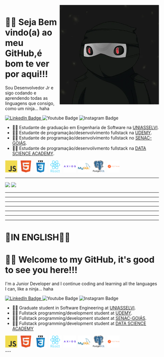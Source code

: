 <img src="ninja.webp" width ="325px" align= "right" >

# 🐱‍👤 Seja Bem vindo(a) ao meu GitHub,é bom te ver por aqui!!!

Sou Desenvolvedor Jr e sigo codando e aprendendo todas as linguagens que consigo, como um ninja... haha
<div id="badges">
  <a href = "https://www.linkedin.com/in/jo%C3%A3o-vitor-alves-3a3043270?utm_source=share&utm_campaign=share_via&utm_content=profile&utm_medium=android_app">
    <img src="https://img.shields.io/badge/LinkedIn-blue?style=for-the-badge&logo=linkedin&logoColor=white" alt="LinkedIn Badge"/>
  </a>
  <img src="https://img.shields.io/badge/YouTube-red?style=for-the-badge&logo=youtube&logoColor=white" alt="Youtube Badge"/>
  <img src="https://img.shields.io/badge/Instagram-purple?style=for-the-badge&logo=instagram&logoColor=white" alt="Instagram Badge"/>
</div>

  

- 🐱‍💻 Estudante de graduação em Engenharia de Software na [UNIASSELVI](https://portal.uniasselvi.com.br/).
- 🐱‍👓 Estudante de programação/desenvolvimento fullstack na [UDEMY](https://www.udemy.com/).
- 🐱‍💻 Estudante de programação/desenvolvimento fullstack no [SENAC-GOIÁS](https://www.go.senac.br/).
- 🐱‍👓 Estudante de programação/desenvolivmento fullstack na [DATA SCIENCE ACADEMY](https://www.datascienceacademy.com.br/).

<div><img src="https://github.com/devicons/devicon/blob/master/icons/javascript/javascript-original.svg" title="JavaScript" alt="JavaScript" width="40" height="40"/>&nbsp;
    <img src="https://github.com/devicons/devicon/blob/master/icons/html5/html5-original.svg" title="HTML5" alt="HTML" width="40" height="40"/>&nbsp;
    <img src="https://github.com/devicons/devicon/blob/master/icons/css3/css3-original-wordmark.svg" title="JavaScript" alt="Css" width="40" height="40"/>&nbsp;
    <img src="https://github.com/devicons/devicon/blob/master/icons/react/react-original-wordmark.svg" title="React" alt="React" width="40" height="40"/>&nbsp;
    <img src="https://github.com/devicons/devicon/blob/master/icons/axios/axios-plain-wordmark.svg" title="JavaScript" alt="Axios" width="40" height="40"/>&nbsp;
    <img src="https://github.com/devicons/devicon/blob/master/icons/mysql/mysql-original-wordmark.svg" title="JavaScript" alt="mysql" width="40" height="40"/>&nbsp;
    <img src="https://github.com/devicons/devicon/blob/master/icons/postgresql/postgresql-original-wordmark.svg" title="JavaScript" alt="postgresql" width="40" height="40"/>&nbsp;
    <img src="https://github.com/devicons/devicon/blob/master/icons/postman/postman-original-wordmark.svg" title="JavaScript" alt="postman" width="40" height="40"/>&nbsp;
    </div>
  
---
<div align = "left">
<img height = "200em" src="https://github-readme-stats.vercel.app/api/top-langs/?username=risoflorais&show_icons=true&theme=bear&count_private=true"/>
<img height = "200em" src="https://github-readme-stats.vercel.app/api?username=risoflorais&show_icons=true&show_icons=true&theme=bear&count_private=true" />
</div>


  

---
---
---
---
---
---
---






# 🌌IN ENGLISH🐱‍🐉

# 🐱‍👤 Welcome to my GitHub, it's good to see you here!!!


I'm a Junior Developer and I continue coding and learning all the languages ​​I can, like a ninja... haha
<div id="badges">
  <a href = "https://www.linkedin.com/in/jo%C3%A3o-vitor-alves-3a3043270?utm_source=share&utm_campaign=share_via&utm_content=profile&utm_medium=android_app">
    <img src="https://img.shields.io/badge/LinkedIn-blue?style=for-the-badge&logo=linkedin&logoColor=white" alt="LinkedIn Badge"/>
  </a>
  <img src="https://img.shields.io/badge/YouTube-red?style=for-the-badge&logo=youtube&logoColor=white" alt="Youtube Badge"/>
  <img src="https://img.shields.io/badge/Instagram-purple?style=for-the-badge&logo=instagram&logoColor=white" alt="Instagram Badge"/>
</div>

  
- 🐱‍💻 Graduate student in Software Engineering at [UNIASSELVI](https://portal.uniasselvi.com.br/).
- 🐱‍👓 Fullstack programming/development student at [UDEMY](https://www.udemy.com/).
- 🐱‍💻 Fullstack programming/development student at [SENAC-GOIÁS](https://www.go.senac.br/).
- 🐱‍👓 Fullstack programming/development student at [DATA SCIENCE ACADEMY](https://www.datascienceacademy.com.br/)

<div><img src="https://github.com/devicons/devicon/blob/master/icons/javascript/javascript-original.svg" title="JavaScript" alt="JavaScript" width="40" height="40"/>&nbsp;
    <img src="https://github.com/devicons/devicon/blob/master/icons/html5/html5-original.svg" title="HTML5" alt="HTML" width="40" height="40"/>&nbsp;
    <img src="https://github.com/devicons/devicon/blob/master/icons/css3/css3-original-wordmark.svg" title="JavaScript" alt="Css" width="40" height="40"/>&nbsp;
    <img src="https://github.com/devicons/devicon/blob/master/icons/react/react-original-wordmark.svg" title="React" alt="React" width="40" height="40"/>&nbsp;
    <img src="https://github.com/devicons/devicon/blob/master/icons/axios/axios-plain-wordmark.svg" title="JavaScript" alt="Axios" width="40" height="40"/>&nbsp;
    <img src="https://github.com/devicons/devicon/blob/master/icons/mysql/mysql-original-wordmark.svg" title="JavaScript" alt="mysql" width="40" height="40"/>&nbsp;
    <img src="https://github.com/devicons/devicon/blob/master/icons/postgresql/postgresql-original-wordmark.svg" title="JavaScript" alt="postgresql" width="40" height="40"/>&nbsp;
    <img src="https://github.com/devicons/devicon/blob/master/icons/postman/postman-original-wordmark.svg" title="JavaScript" alt="postman" width="40" height="40"/>&nbsp;
    </div>
---

